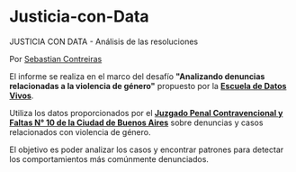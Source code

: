 # Justicia-con-Data

JUSTICIA CON DATA - Análisis de las resoluciones

Por [Sebastian Contreiras](https://ar.linkedin.com/in/sebastian-contreiras-92698627)

El informe se realiza en el marco del desafío __"Analizando denuncias relacionadas a la violencia de género"__ propuesto por la [__Escuela de Datos Vivos__](https://escueladedatosvivos.ai/). 

Utiliza los datos proporcionados por el [__Juzgado Penal Contravencional y Faltas N° 10 de la Ciudad de Buenos Aires__](https://twitter.com/jpcyf10) sobre denuncias y casos relacionados con violencia de género.

El objetivo es poder analizar los casos y encontrar patrones para detectar los comportamientos más comúnmente denunciados.
